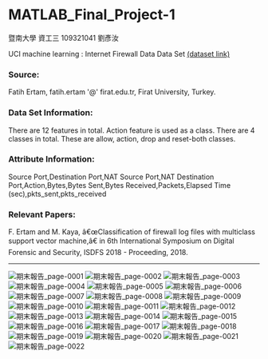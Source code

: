 # MATLAB_Final_Project-1

暨南大學 資工三 109321041 劉彥汝

UCI machine learning : Internet Firewall Data Data Set
[ (dataset link)](https://archive.ics.uci.edu/ml/datasets/Internet+Firewall+Data)

### Source: 
Fatih Ertam, fatih.ertam '@' firat.edu.tr, Firat University, Turkey.

### Data Set Information: 
There are 12 features in total. Action feature is used as a class. There are 4 classes in total. These are allow, action, drop and reset-both classes.

### Attribute Information: 
Source Port,Destination Port,NAT Source Port,NAT Destination Port,Action,Bytes,Bytes Sent,Bytes Received,Packets,Elapsed Time (sec),pkts_sent,pkts_received


### Relevant Papers: 
F. Ertam and M. Kaya, â€œClassification of firewall log files with multiclass support vector machine,â€ in 6th International Symposium on Digital Forensic and Security, ISDFS 2018 - Proceeding, 2018.

---
![期末報告_page-0001](https://user-images.githubusercontent.com/61071600/210127083-00d31f09-0f73-49e7-8577-1e88193057ef.jpg)
![期末報告_page-0002](https://user-images.githubusercontent.com/61071600/210127091-1eabdbb6-567d-4719-ae25-1f1a1c72f4cf.jpg)
![期末報告_page-0003](https://user-images.githubusercontent.com/61071600/210127094-3e5b57d8-14a6-4262-a8d0-80aa08eece14.jpg)
![期末報告_page-0004](https://user-images.githubusercontent.com/61071600/210127095-909061e3-2e71-4bf3-9afe-d0311b72be97.jpg)
![期末報告_page-0005](https://user-images.githubusercontent.com/61071600/210127096-c3fe9042-a2f0-4863-b452-8050c6ef6d60.jpg)
![期末報告_page-0006](https://user-images.githubusercontent.com/61071600/210127097-2b0f4225-ae10-4c96-9d09-3c5f9ee6e0f1.jpg)
![期末報告_page-0007](https://user-images.githubusercontent.com/61071600/210127098-28a8837e-4309-484f-81ea-ef8a78646cf7.jpg)
![期末報告_page-0008](https://user-images.githubusercontent.com/61071600/210127099-cda33bf1-4673-447f-99f9-b626e47009bc.jpg)
![期末報告_page-0009](https://user-images.githubusercontent.com/61071600/210127100-b8ae2b95-e49c-4bea-a60b-78ae7ad9261d.jpg)
![期末報告_page-0010](https://user-images.githubusercontent.com/61071600/210127101-f9a5eab8-59be-42af-a835-aa966b05e256.jpg)
![期末報告_page-0011](https://user-images.githubusercontent.com/61071600/210127102-b559c1c8-8f60-427b-a4ee-0aecfed99977.jpg)
![期末報告_page-0012](https://user-images.githubusercontent.com/61071600/210127103-4573b4e1-f7aa-44b7-a2a1-2be5328cd074.jpg)
![期末報告_page-0013](https://user-images.githubusercontent.com/61071600/210127104-c434ea14-2087-45f5-a3d3-2d8d2cfbabf6.jpg)
![期末報告_page-0014](https://user-images.githubusercontent.com/61071600/210127105-7b08f3c2-7904-43db-9e6a-a2470c7fa90e.jpg)
![期末報告_page-0015](https://user-images.githubusercontent.com/61071600/210127106-49c99a48-16d3-4081-87b7-bcc4aa186389.jpg)
![期末報告_page-0016](https://user-images.githubusercontent.com/61071600/210127108-dde10d34-75d9-4030-a620-d236b657172e.jpg)
![期末報告_page-0017](https://user-images.githubusercontent.com/61071600/210127109-89523fc9-02ec-4f39-81b5-a35d9081fa96.jpg)
![期末報告_page-0018](https://user-images.githubusercontent.com/61071600/210127111-69b663b4-e64c-4991-85c8-fa378567fa2a.jpg)
![期末報告_page-0019](https://user-images.githubusercontent.com/61071600/210127112-3ec50e22-1049-40af-b8b5-b3abc442235d.jpg)
![期末報告_page-0020](https://user-images.githubusercontent.com/61071600/210127113-ba591867-be51-4b2a-9a83-aae8c3b88432.jpg)
![期末報告_page-0021](https://user-images.githubusercontent.com/61071600/210127114-26da0a59-3053-4a82-b0d7-7aa8d1fb774b.jpg)
![期末報告_page-0022](https://user-images.githubusercontent.com/61071600/210127115-fb9d3cf0-7357-451f-a215-141283e82679.jpg)
